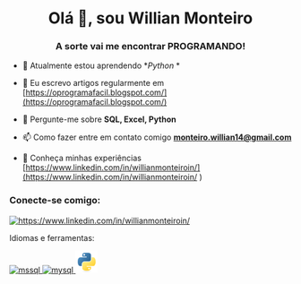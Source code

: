 <h1 align="center">Olá 👋, sou Willian Monteiro</h1>
<h3 align="center">A sorte vai me encontrar PROGRAMANDO!</h3>

- 🌱 Atualmente estou aprendendo **Python* *

- 📝 Eu escrevo artigos regularmente em [https://oprogramafacil.blogspot.com/](https://oprogramafacil.blogspot.com/)

- 💬 Pergunte-me sobre **SQL, Excel, Python**

- 📫 Como fazer entre em contato comigo **monteiro.willian14@gmail.com**

- 📄 Conheça minhas experiências [https://www.linkedin.com/in/willianmonteiroin/](https://www.linkedin.com/in/willianmonteiroin/ )

<h3 align="left">Conecte-se comigo:</h3>
<p align="left">
<a href="https://linkedin.com/in/https://www.linkedin.com/ in/willianmonteiroin/" target="blank"><img align="center" src="https://raw.githubusercontent.com/rahuldkjain/github-profile-readme-generator/master/src/images/icons/Social /linked-in-alt.svg" alt="https://www.linkedin.com/in/willianmonteiroin/" height="30" width="40" /></a> </p>


Idiomas e ferramentas:</h3>
<p align="left"> <a href="https://www.microsoft.com/en-us/sql-server" target="_blank" rel ="noreferrer"> <img src="https://www.svgrepo.com/show/303229/microsoft-sql-server-logo.svg" alt="mssql" width="40" height="40"/ > </a> <a href="https://www.mysql.com/" target="_blank" rel="noreferrer"> <img src="https://raw.githubusercontent.com/devicons/devicon /master/icons/mysql/mysql-original-wordmark.svg" alt="mysql" width="40" height="40"/> </a> <a href="https://www.python.org "target="_blank" rel="noreferrer"> <img src="https://raw.githubusercontent.com/devicons/devicon/master/icons/python/python-original.svg" alt="python" width= "40" altura="40"/> </a> </p>


<!---

- 👋 Hi, I’m @willianmontteiro
- 👀 I’m interested in ...
- 🌱 I’m currently learning ...
- 💞️ I’m looking to collaborate on ...
- 📫 How to reach me ...

willianmontteiro/willianmontteiro is a ✨ special ✨ repository because its `README.md` (this file) appears on your GitHub profile.
You can click the Preview link to take a look at your changes.
--->
